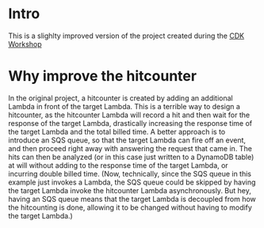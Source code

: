 # Intro

This is a slighlty improved version of the project created during the [CDK Workshop](https://cdkworkshop.com/)

# Why improve the hitcounter

In the original project, a hitcounter is created by adding an additional Lambda in front of the target Lambda.
This is a terrible way to design a hitcounter, as the hitcounter Lambda will record a hit and then wait for the response of the target Lambda, drastically increasing the response time of the target Lambda and the total billed time.
A better approach is to introduce an SQS queue, so that the target Lambda can fire off an event, and then proceed right away with answering the request that came in.
The hits can then be analyzed (or in this case just written to a DynamoDB table) at will without adding to the response time of the target Lambda, or incurring double billed time.
(Now, technically, since the SQS queue in this example just invokes a Lambda, the SQS queue could be skipped by having the target Lambda invoke the hitcounter Lambda asynchronously. But hey, having an SQS queue means that the target Lambda is decoupled from how the hitcounting is done, allowing it to be changed without having to modify the target Lambda.)
